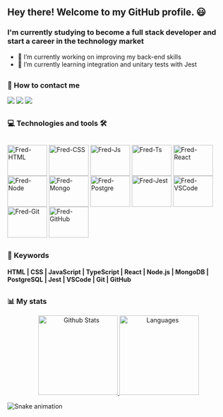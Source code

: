 ## Hey there! Welcome to my GitHub profile. 😃
### I'm currently studying to become a full stack developer and start a career in the technology market
- 🔭 I’m currently working on improving my back-end skills
- 🌱 I’m currently learning integration and unitary tests with Jest

##

### 📧 How to contact me
<div>
  <a href = "mailto:fredbettecher@gmail.com"><img src="https://img.shields.io/badge/Gmail-D14836?style=for-the-badge&logo=gmail&logoColor=white" target="_blank"></a>
  <a href="http://discordapp.com/users/414539277309968396" target="_blank"><img src="https://img.shields.io/badge/Discord-7289DA?style=for-the-badge&logo=discord&logoColor=white" target="_blank"></a>
  <a href="https://www.linkedin.com/in/fredericobettecher/" target="_blank"><img src="https://img.shields.io/badge/-LinkedIn-%230077B5?style=for-the-badge&logo=linkedin&logoColor=white" target="_blank"></a>
</div>

  ##

### 💻 Technologies and tools 🛠
<div style="display: inline_block"><br>
  <img align="center" alt="Fred-HTML" height="70" width="90" src="https://cdn.jsdelivr.net/gh/devicons/devicon/icons/html5/html5-plain-wordmark.svg">
  <img align="center" alt="Fred-CSS" height="70" width="90" src="https://cdn.jsdelivr.net/gh/devicons/devicon/icons/css3/css3-plain-wordmark.svg">
  <img align="center" alt="Fred-Js" height="70" width="90" src="https://cdn.jsdelivr.net/gh/devicons/devicon/icons/javascript/javascript-original.svg">
  <img align="center" alt="Fred-Ts" height="70" width="90" src="https://cdn.jsdelivr.net/gh/devicons/devicon/icons/typescript/typescript-original.svg">
  <img align="center" alt="Fred-React" height="70" width="90" src="https://cdn.jsdelivr.net/gh/devicons/devicon/icons/react/react-original-wordmark.svg">
  <img align="center" alt="Fred-Node" height="70" width="90" src="https://cdn.jsdelivr.net/gh/devicons/devicon/icons/nodejs/nodejs-plain-wordmark.svg">
  <img align="center" alt="Fred-Mongo" height="70" width="90" src="https://cdn.jsdelivr.net/gh/devicons/devicon/icons/mongodb/mongodb-original-wordmark.svg">
  <img align="center" alt="Fred-Postgre" height="70" width="90" src="https://cdn.jsdelivr.net/gh/devicons/devicon/icons/postgresql/postgresql-original-wordmark.svg">
  <img align="center" alt="Fred-Jest" height="70" width="90" src="https://cdn.jsdelivr.net/gh/devicons/devicon/icons/jest/jest-plain.svg">
  <img align="center" alt="Fred-VSCode" height="70" width="90" src="https://cdn.jsdelivr.net/gh/devicons/devicon/icons/vscode/vscode-original-wordmark.svg">
  <img align="center" alt="Fred-Git" height="70" width="90" src="https://cdn.jsdelivr.net/gh/devicons/devicon/icons/git/git-plain-wordmark.svg">
  <img align="center" alt="Fred-GitHub" height="70" width="90" src="https://cdn.jsdelivr.net/gh/devicons/devicon/icons/github/github-original-wordmark.svg">
</div>

  ##
 
### 🔎 Keywords
#### HTML | CSS | JavaScript | TypeScript | React | Node.js | MongoDB | PostgreSQL | Jest | VSCode | Git | GitHub
  ##

### 📊 My stats
<div style="display: inline_block" align="center">
  <a href="https://github.com/anuraghazra/github-readme-stats">
    <img height="180" src="https://github-readme-stats.vercel.app/api?username=FredBettecher&show_icons=true&count_private=true&theme=transparent" alt="Github Stats"/>
  </a>
  
  <a href="https://github.com/anuraghazra/github-readme-stats">
    <img height="180" src="https://github-readme-stats.vercel.app/api/top-langs/?username=FredBettecher&layout=compact&theme=transparent&card_width=250" alt="Languages" />
  </a>
</div>

![Snake animation](https://github.com/FredBettecher/FredBettecher/blob/output/github-contribution-grid-snake.svg)
